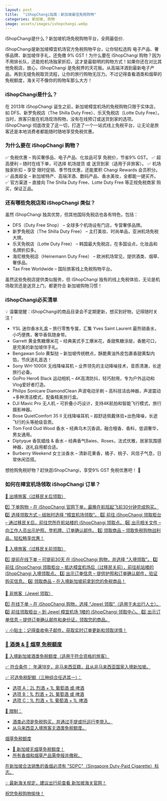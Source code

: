 ```yaml
---
layout: post
title:  "iShopChangi指南：新加坡最佳免税购物"
categories: 新加坡, 购物
image: assets/images/ishopchangi.webp
---
```


iShopChangi是什么？新加坡机场免税购物平台，全网最低价.

iShopChangi是新加坡樟宜机场官方免税购物平台，让你轻松选购 电子产品、奢侈品牌、新加坡伴手礼，还免缴 9% GST！为什么要在 iShopChangi 购物？因为不用排长队，还能抢机场独家折扣，这才是最聪明的购物方式！如果你还在对比其他免税店，放心，iShopChangi 是免税界的天花板。从高端洋酒到最新电子产品，再到无缝免税取货流程，让你的旅行购物无压力。不过记得查看酒类和烟草的免税额度，海关可不像你的购物车那么大方！

### iShopChangi是什么？

在 2013年 iShopChangi 诞生之前，新加坡樟宜机场的免税购物只限于实体店，如 DFS、新罗免税店（The Shilla Duty Free）、乐天免税店（Lotte Duty Free）。当时，旅客只能在机场现场购物，没有在线预订或送货到家的选项。iShopChangi 彻底改变了这一切，打造了一个一站式线上免税平台，让无论是旅客还是本地消费者都能随时随地享受免税优惠。

### 为什么要在 iShopChangi 购物？

✅ 免税优惠 – 购买奢侈品、电子产品、化妆品可享 免税价，节省9% GST。
✅ 超高便利 – 随时在线下单，可选择 机场提货 或 送货到家（适用于非旅客）。
✅ 机场独家折扣 – 享受 限时促销、季节性优惠，还能累积 Changi Rewards 会员积分。
✅ 品类超全 – 新加坡特产、高端洋酒、数码产品、香水美妆，全都能一键买齐。
✅ 官方渠道 – 直接向 The Shilla Duty Free、Lotte Duty Free 等正规免税商家 购买，保证正品。

### 还有哪些免税店和 iShopChangi 类似？

虽然 iShopChangi 独具优势，但其他国际免税店也各有特色，包括：
+ DFS（Duty Free Shop） – 全球多个机场设有门店，专营奢侈品牌。
+ 新罗免税店（The Shilla Duty Free） – 主打美妆、时尚单品，亚洲机场免税大牌。
+ 乐天免税店（Lotte Duty Free） – 韩国最大免税店，在多国设点，化妆品和名牌折扣多。
+ 海尼根免税店（Heinemann Duty Free） – 欧洲机场常见，提供酒类、烟草、奢侈品。
+ Tax Free Worldwide – 国际旅客线上免税购物平台。

虽然这些免税店提供类似服务，但 iShopChangi 独有的线上免税体验，无论是机场取货还是送货上门，都更符合 新加坡购物习惯！

### iShopChangi必买清单

💡 温馨提醒：iShopChangi的商品目录会不定期更新，想买到好物，记得随时关注！

+ YSL 迷你香水礼盒 – 旅行零售专属，汇集 Yves Saint Laurent 最热销香水，小巧便携，奢华香氛随身带。
+ Garrett 黄金焦糖爆米花 – 经典美式手工爆米花，香甜焦糖涂层，香脆可口，是完美的新加坡伴手礼。
+ Bengawan Solo 黄梨挞 – 新加坡传统糕点，酥脆黄油外皮包裹香甜黄梨内馅，节庆送礼首选！
+ Sony WH-1000X 无线降噪耳机 – 业界领先的主动降噪技术，音质清澈，长途旅行必备。
+ GoPro Hero6 Black 运动相机 – 4K高清防抖，轻巧耐用，专为户外运动和Vlog爱好者打造。
+ Philips Sonicare DiamondClean 声波电动牙刷 – 高科技洁齿神器，声波震动+多种清洁模式，配备精美旅行盒。
+ DJI Mavic Pro 无人机 – 可折叠小巧设计，支持4K航拍和智能飞行模式，旅行摄影神器。
+ Bose QuietComfort 35 II 无线降噪耳机 – 超舒适佩戴体验+出色降噪，长途飞行的头等舱级音质。
+ Tom Ford Oud Wood 香水 – 经典乌木沉香调，融合檀香、香料，低调奢华，男女通用。
+ Diptyque 香氛蜡烛 & 香水 – 经典香气Baies、Roses，法式优雅，居家氛围感神器，送礼自用都合适。
+ Burberry Weekend 女士淡香水 – 清新花果香，橘子、桃子、风信子气息，日常休闲百搭。

想抢购免税好物？赶快逛iShopChangi，享受9% GST 免税优惠吧！ 🚀

### 如何在樟宜机场领取 iShopChangi 订单？

<u>🛫 出境旅客（过移民关后领取）<u>

1️⃣ 下单购物 – 在 iShopChangi 官网下单，最晚在航班起飞前30分钟完成购买。
2️⃣ 选择领取方式 – 结账时选择 “樟宜机场领取”。
3️⃣ 前往 iShopChangi 领取柜台 – 通过移民关后，前往您所在航站楼的 iShopChangi 领取点。
4️⃣ 出示相关文件 – 向工作人员出示护照、登机牌、订单确认邮件。
5️⃣ 领取商品 – 领取免税购物战利品，轻松畅享优惠！

<u>🛬 入境旅客（过移民关前领取）<u>

1️⃣ 提前在线下单 – 可提前30天 在 iShopChangi 购物，并选择 “入境领取”。
2️⃣ 前往 iShopChangi 领取柜台 – 抵达樟宜机场后（过移民关前），前往航站楼的 iShopChangi 入境领取点。
3️⃣ 出示订单信息 – 提供护照和订单确认邮件，验证购买信息。
4️⃣ 领取商品 – 在入境新加坡前拿到您的免税商品！

<u>🚶 非旅客（Jewel 领取）<u>

1️⃣ 在线下单 – 在 iShopChangi 购物，选择 “Jewel 领取”（适用于未出行人士）。
2️⃣ 前往领取柜台 – 到 Jewel 樟宜机场 1楼的 iShopChangi 领取中心。
3️⃣ 出示订单信息 – 提供订单确认邮件和身份证，领取您的商品。

💡 小贴士：记得查收电子邮件，获取实时订单更新和领取详情！

### 🍾 酒类 & 🚬 烟草 免税额度

🍷 入境新加坡酒类免税额度（适用于符合资格的旅客）

✅ 符合条件：
年满18岁，非马来西亚籍，且从非马来西亚国家入境新加坡。

✅ 可选免税配额（三种组合任选其一）：
+ 选项 A：2L 烈酒 + 1L 葡萄酒 或 啤酒
+ 选项 B：1L 烈酒 + 2L 葡萄酒 或 啤酒
+ 选项 C：1L 烈酒 + 1L 葡萄酒 + 1L 啤酒

🚫 限制：

+ 酒类必须是免税购买，并通过手提或托运行李带入。
+ 从马来西亚入境旅客无酒类免税额度。

<u>烟草免税额度<u>

+ 🚫 新加坡无烟草免税额度！
+ 所有香烟和烟草产品需申报并缴税。

在新加坡合法销售的香烟必须有 "SDPC"（Singapore Duty-Paid Cigarette）标志。

💡 最新海关规定，建议出行前查看 新加坡海关官网！

祝您免税购物愉快！


